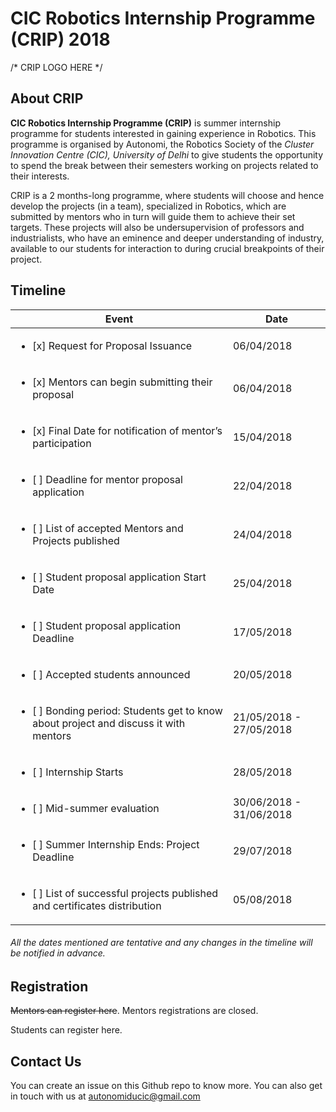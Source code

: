 # CIC Robotics Internship Programme (CRIP) 2018

/* CRIP LOGO HERE */

## About CRIP
**CIC Robotics Internship Programme (CRIP)** is summer internship programme for students interested in gaining experience in Robotics. This programme is organised by Autonomi, the Robotics Society of the *Cluster Innovation Centre (CIC), University of Delhi* to give students the opportunity to spend the break between their semesters working on projects related to their interests.

CRIP is a 2 months-long programme, where students will choose and hence develop the projects (in a team), specialized in Robotics, which are submitted by mentors who in turn will guide them to achieve their set targets. These projects will also be undersupervision of professors and industrialists, who have an eminence and deeper understanding of industry, available to our students for interaction to during crucial breakpoints of their project.

## Timeline
| Event | Date |
|---|---|
| <ul><li>[x] Request for Proposal Issuance</li> | 06/04/2018 |
| <ul><li>[x] Mentors can begin submitting their proposal</li> | 06/04/2018 |
| <ul><li>[x] Final Date for notification of mentor’s participation</li> | 15/04/2018 |
| <ul><li>[ ] Deadline for mentor proposal application</li> | 22/04/2018 |
| <ul><li>[ ] List of accepted Mentors and Projects published</li> | 24/04/2018 |
| <ul><li>[ ] Student proposal application Start Date</li> | 25/04/2018 |
| <ul><li>[ ] Student proposal application Deadline</li> | 17/05/2018 |
| <ul><li>[ ] Accepted students announced</li> | 20/05/2018 |
| <ul><li>[ ] Bonding period: Students get to know about project and discuss it with mentors</li> | 21/05/2018 - 27/05/2018 |
| <ul><li>[ ] Internship Starts</li> | 28/05/2018 |
| <ul><li>[ ] Mid-summer evaluation</li> | 30/06/2018 - 31/06/2018 |
| <ul><li>[ ] Summer Internship Ends: Project Deadline</li> | 29/07/2018 |
| <ul><li>[ ] List of successful projects published and certificates distribution</li> | 05/08/2018 |

###### All the dates mentioned are tentative and any changes in the timeline will be notified in advance.

## Registration
~~Mentors can register here~~. Mentors registrations are closed.

Students can register here.

## Contact Us
You can create an issue on this Github repo to know more.
You can also get in touch with us at autonomiducic@gmail.com
